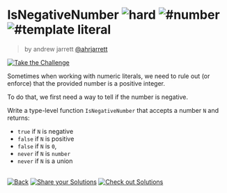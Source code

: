 <!--info-header-start--><h1>IsNegativeNumber <img src="https://img.shields.io/badge/-hard-de3d37" alt="hard"/> <img src="https://img.shields.io/badge/-%23number-999" alt="#number"/> <img src="https://img.shields.io/badge/-%23template%20literal-999" alt="#template literal"/></h1><blockquote><p>by andrew jarrett <a href="https://github.com/ahrjarrett" target="_blank">@ahrjarrett</a></p></blockquote><p><a href="https://tsch.js.org/25747/play" target="_blank"><img src="https://img.shields.io/badge/-Take%20the%20Challenge-3178c6?logo=typescript&logoColor=white" alt="Take the Challenge"/></a> </p><!--info-header-end-->

Sometimes when working with numeric literals, we need to rule out (or enforce) that the provided number is a positive
integer.

To do that, we first need a way to tell if the number is negative.

Write a type-level function `IsNegativeNumber` that accepts a number `N` and returns:

- `true` if `N` is negative
- `false` if `N` is positive
- `false` if `N` is `0`,
- `never` if `N` is `number`
- `never` if `N` is a union

<!--info-footer-start--><br><a href="../../README.md" target="_blank"><img src="https://img.shields.io/badge/-Back-grey" alt="Back"/></a> <a href="https://tsch.js.org/25747/answer" target="_blank"><img src="https://img.shields.io/badge/-Share%20your%20Solutions-teal" alt="Share your Solutions"/></a> <a href="https://tsch.js.org/25747/solutions" target="_blank"><img src="https://img.shields.io/badge/-Check%20out%20Solutions-de5a77?logo=awesome-lists&logoColor=white" alt="Check out Solutions"/></a> <!--info-footer-end-->